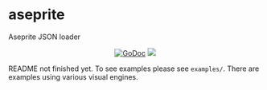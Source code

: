 # aseprite

Aseprite JSON loader

<p align="center">
  <a href="https://godoc.org/github.com/damienfamed75/aseprite"><img src="https://godoc.org/github.com/damienfamed75/aseprite?status.svg" alt="GoDoc"></a>
  <a href="https://github.com/damienfamed75/aseprite/actions"><img src="https://github.com/damienfamed75/aseprite/workflows/Pipeline/badge.svg" /></a>
</p>

README not finished yet. To see examples please see `examples/`. There are examples using various visual engines.
